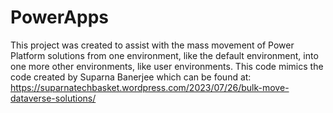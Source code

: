 # PowerApps
This project was created to assist with the mass movement of Power Platform solutions from
one environment, like the default environment, into one more other environments,
like user environments.
This code mimics the code created by Suparna Banerjee which can be found at:
https://suparnatechbasket.wordpress.com/2023/07/26/bulk-move-dataverse-solutions/
